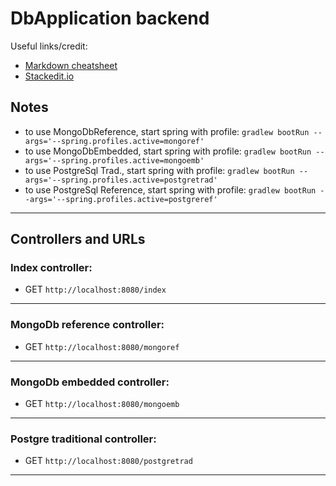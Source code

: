 # DbApplication backend
Useful links/credit:
- [Markdown cheatsheet](https://www.markdownguide.org/cheat-sheet/)
- [Stackedit.io](https://stackedit.io/app#)

## Notes

- to use MongoDbReference, start spring with profile: `gradlew bootRun --args='--spring.profiles.active=mongoref'`
- to use MongoDbEmbedded, start spring with profile: `gradlew bootRun --args='--spring.profiles.active=mongoemb'`
- to use PostgreSql Trad., start spring with profile: `gradlew bootRun --args='--spring.profiles.active=postgretrad'`
- to use PostgreSql Reference, start spring with profile: `gradlew bootRun --args='--spring.profiles.active=postgreref'`


****
## Controllers and URLs

### Index controller:
- GET `http://localhost:8080/index`
****
### MongoDb reference controller:
- GET `http://localhost:8080/mongoref`
****
### MongoDb embedded controller:
- GET `http://localhost:8080/mongoemb`
****
### Postgre traditional controller:
- GET `http://localhost:8080/postgretrad`
****


